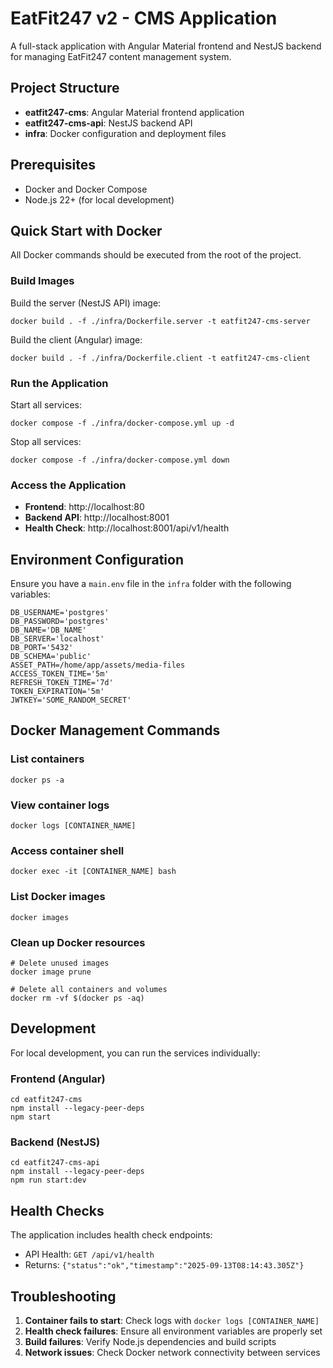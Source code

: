 # EatFit247 v2 - CMS Application

A full-stack application with Angular Material frontend and NestJS backend for managing EatFit247 content management system.

## Project Structure

- **eatfit247-cms**: Angular Material frontend application
- **eatfit247-cms-api**: NestJS backend API
- **infra**: Docker configuration and deployment files

## Prerequisites

- Docker and Docker Compose
- Node.js 22+ (for local development)

## Quick Start with Docker

All Docker commands should be executed from the root of the project.

### Build Images

Build the server (NestJS API) image:
```shell
docker build . -f ./infra/Dockerfile.server -t eatfit247-cms-server
```

Build the client (Angular) image:
```shell
docker build . -f ./infra/Dockerfile.client -t eatfit247-cms-client
```

### Run the Application

Start all services:
```shell
docker compose -f ./infra/docker-compose.yml up -d
```

Stop all services:
```shell
docker compose -f ./infra/docker-compose.yml down
```

### Access the Application

- **Frontend**: http://localhost:80
- **Backend API**: http://localhost:8001
- **Health Check**: http://localhost:8001/api/v1/health

## Environment Configuration

Ensure you have a `main.env` file in the `infra` folder with the following variables:

```env
DB_USERNAME='postgres'
DB_PASSWORD='postgres'
DB_NAME='DB_NAME'
DB_SERVER='localhost'
DB_PORT='5432'
DB_SCHEMA='public'
ASSET_PATH=/home/app/assets/media-files
ACCESS_TOKEN_TIME='5m'
REFRESH_TOKEN_TIME='7d'
TOKEN_EXPIRATION='5m'
JWTKEY='SOME_RANDOM_SECRET'
```

## Docker Management Commands

### List containers
```shell
docker ps -a
```

### View container logs
```shell
docker logs [CONTAINER_NAME]
```

### Access container shell
```shell
docker exec -it [CONTAINER_NAME] bash
```

### List Docker images
```shell
docker images
```

### Clean up Docker resources
```shell
# Delete unused images
docker image prune

# Delete all containers and volumes
docker rm -vf $(docker ps -aq)
```

## Development

For local development, you can run the services individually:

### Frontend (Angular)
```shell
cd eatfit247-cms
npm install --legacy-peer-deps
npm start
```

### Backend (NestJS)
```shell
cd eatfit247-cms-api
npm install --legacy-peer-deps
npm run start:dev
```

## Health Checks

The application includes health check endpoints:
- API Health: `GET /api/v1/health`
- Returns: `{"status":"ok","timestamp":"2025-09-13T08:14:43.305Z"}`

## Troubleshooting

1. **Container fails to start**: Check logs with `docker logs [CONTAINER_NAME]`
2. **Health check failures**: Ensure all environment variables are properly set
3. **Build failures**: Verify Node.js dependencies and build scripts
4. **Network issues**: Check Docker network connectivity between services